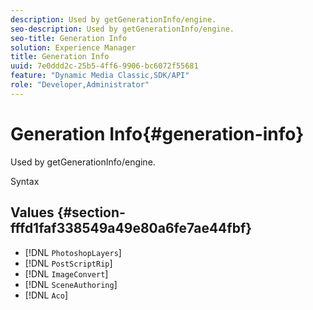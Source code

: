 ```yaml
---
description: Used by getGenerationInfo/engine.
seo-description: Used by getGenerationInfo/engine.
seo-title: Generation Info
solution: Experience Manager
title: Generation Info
uuid: 7e0ddd2c-25b5-4ff6-9906-bc6072f55681
feature: "Dynamic Media Classic,SDK/API"
role: "Developer,Administrator"
---
```


# Generation Info{#generation-info}

Used by getGenerationInfo/engine.

 Syntax 

## Values {#section-fffd1faf338549a49e80a6fe7ae44fbf}

* [!DNL `PhotoshopLayers`] 
* [!DNL `PostScriptRip`] 
* [!DNL `ImageConvert`] 
* [!DNL `SceneAuthoring`] 
* [!DNL `Aco`]

